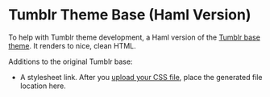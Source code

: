 # Tumblr Theme Base (Haml Version)

To help with Tumblr theme development, a Haml version of the [Tumblr base theme](http://www.tumblr.com/docs/en/custom_themes). It renders to nice, clean HTML.

Additions to the original Tumblr base:

* A stylesheet link. After you [upload your CSS file](http://www.tumblr.com/themes/upload_static_file), place the generated file location here.